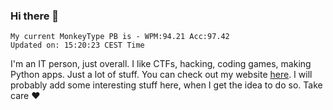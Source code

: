 ### Hi there 👋
<!-- PB START -->
```
My current MonkeyType PB is - WPM:94.21 Acc:97.42
Updated on: 15:20:23 CEST Time
```
<!-- PB END -->
I'm an IT person, just overall. I like CTFs, hacking, coding games, making Python apps. Just a lot of stuff.
You can check out my website [here](https://skill3472.github.io/).
I will probably add some interesting stuff here, when I get the idea to do so. Take care ❤️
